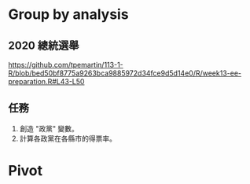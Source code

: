 # Group by analysis

## 2020 總統選舉

<https://github.com/tpemartin/113-1-R/blob/bed50bf8775a9263bca9885972d34fce9d5d14e0/R/week13-ee-preparation.R#L43-L50>

## 任務

  1. 創造 "政黨" 變數。 
  2. 計算各政黨在各縣市的得票率。  


# Pivot

